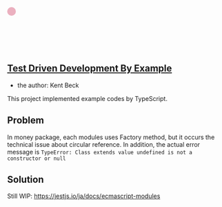 <a href="https://github.com/casaub0n/casaub0n/labels/area%3A%20test-driven-by-example" data-name="area: test-driven-by-example">
<svg height="100" width="100">
  <circle cx="10" cy="10" r="10" stroke-width="3" fill="#EBB0BF" />
</svg>
        <h2>Test Driven Development By Example</h2>
</a>

- the author: Kent Beck

This project implemented example codes by TypeScript.

## Problem
In money package, each modules uses Factory method, but it occurs the technical issue about circular reference.
In addition, the actual error message is `TypeError: Class extends value undefined is not a constructor or null`

## Solution
Still WIP: https://jestjs.io/ja/docs/ecmascript-modules
